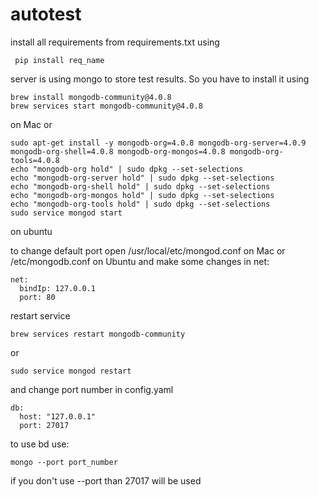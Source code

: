 # autotest
install all requirements from requirements.txt using 
```
 pip install req_name
```
server is using mongo to store test results. So you have to install it using 
```
brew install mongodb-community@4.0.8
brew services start mongodb-community@4.0.8
```
on Mac or 
```
sudo apt-get install -y mongodb-org=4.0.8 mongodb-org-server=4.0.9 mongodb-org-shell=4.0.8 mongodb-org-mongos=4.0.8 mongodb-org-tools=4.0.8
echo "mongodb-org hold" | sudo dpkg --set-selections
echo "mongodb-org-server hold" | sudo dpkg --set-selections
echo "mongodb-org-shell hold" | sudo dpkg --set-selections
echo "mongodb-org-mongos hold" | sudo dpkg --set-selections
echo "mongodb-org-tools hold" | sudo dpkg --set-selections
sudo service mongod start
```
on ubuntu

to change default port open /usr/local/etc/mongod.conf on Mac or /etc/mongodb.conf on Ubuntu and make some changes in net:


```
net:
  bindIp: 127.0.0.1
  port: 80
```

restart service
```
brew services restart mongodb-community
````

or
```
sudo service mongod restart
```

and change port number in config.yaml
```
db:
  host: "127.0.0.1"
  port: 27017
  ```
to use bd use:
```
mongo --port port_number
```
if you don't use --port than 27017 will be used